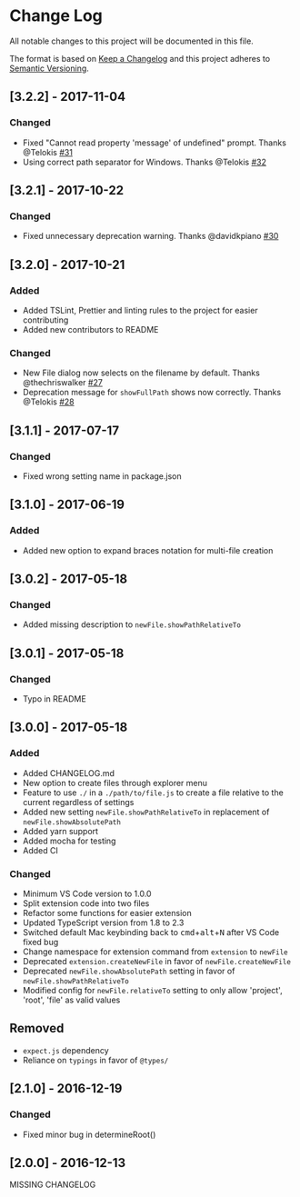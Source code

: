 # Change Log
All notable changes to this project will be documented in this file.

The format is based on [Keep a Changelog](http://keepachangelog.com/)
and this project adheres to [Semantic Versioning](http://semver.org/).

## [3.2.2] - 2017-11-04
### Changed
- Fixed "Cannot read property 'message' of undefined" prompt. Thanks @Telokis [#31](https://github.com/dkundel/vscode-new-file/issues/31)
- Using correct path separator for Windows. Thanks @Telokis [#32](https://github.com/dkundel/vscode-new-file/issues/32)

## [3.2.1] - 2017-10-22
### Changed
- Fixed unnecessary deprecation warning. Thanks @davidkpiano [#30](https://github.com/dkundel/vscode-new-file/pull/30)

## [3.2.0] - 2017-10-21
### Added
- Added TSLint, Prettier and linting rules to the project for easier contributing
- Added new contributors to README

### Changed
- New File dialog now selects on the filename by default. Thanks @thechriswalker [#27](https://github.com/dkundel/vscode-new-file/pull/27)
- Deprecation message for `showFullPath` shows now correctly. Thanks @Telokis [#28](https://github.com/dkundel/vscode-new-file/pull/28)

## [3.1.1] - 2017-07-17
### Changed
- Fixed wrong setting name in package.json

## [3.1.0] - 2017-06-19
### Added
- Added new option to expand braces notation for multi-file creation

## [3.0.2] - 2017-05-18
### Changed
- Added missing description to `newFile.showPathRelativeTo`

## [3.0.1] - 2017-05-18
### Changed
- Typo in README

## [3.0.0] - 2017-05-18
### Added
- Added CHANGELOG.md
- New option to create files through explorer menu
- Feature to use `./` in a `./path/to/file.js` to create a file relative to the current regardless of settings
- Added new setting `newFile.showPathRelativeTo` in replacement of `newFile.showAbsolutePath`
- Added yarn support
- Added mocha for testing
- Added CI

### Changed
- Minimum VS Code version to 1.0.0
- Split extension code into two files
- Refactor some functions for easier extension
- Updated TypeScript version from 1.8 to 2.3
- Switched default Mac keybinding back to <kbd>cmd</kbd>+<kbd>alt</kbd>+<kbd>N</kbd> after VS Code fixed bug
- Change namespace for extension command from `extension` to `newFile`
- Deprecated `extension.createNewFile` in favor of `newFile.createNewFile`
- Deprecated `newFile.showAbsolutePath` setting in favor of `newFile.showPathRelativeTo`
- Modified config for `newFile.relativeTo` setting to only allow 'project', 'root', 'file' as valid values

## Removed
- `expect.js` dependency
- Reliance on `typings` in favor of `@types/`

## [2.1.0] - 2016-12-19
### Changed
- Fixed minor bug in determineRoot()

## [2.0.0] - 2016-12-13

MISSING CHANGELOG
